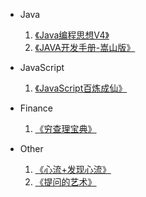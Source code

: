 <!---
# book-repo

 👋 Welcome to my book repo.

## book catalog
--->

- Java
  
  1. [《Java编程思想V4》](https://github.com/rainofsilence/book-repository/blob/master/Program/Java/Java编程思想V4.pdf)
  2. [《JAVA开发手册-嵩山版》](https://github.com/rainofsilence/book-repository/blob/master/Program/Java/JAVA开发手册-嵩山版.pdf)

- JavaScript

  1. [《JavaScript百炼成仙》](https://github.com/rainofsilence/book-repository/blob/master/Program/JavaScript/JavaScript百炼成仙.epub)

- Finance

  1. [《穷查理宝典》](https://github.com/rainofsilence/book-repository/blob/master/Finance/穷查理宝典.epub)

- Other

  1. [《心流+发现心流》](https://github.com/rainofsilence/book-repository/blob/master/Other/心流+发现心流.epub)
  2. [《提问的艺术》](https://github.com/rainofsilence/book-repository/blob/master/Other/提问的艺术.epub)
